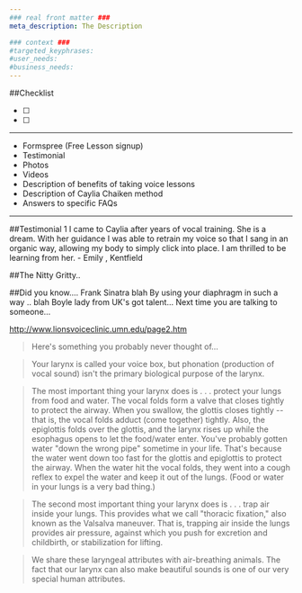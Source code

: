 ```yaml
---
### real front matter ###
meta_description: The Description

### context ###
#targeted_keyphrases:
#user_needs:
#business_needs:
---
```

##Checklist

- [ ]
- [ ]

---

- Formspree (Free Lesson signup)
- Testimonial
- Photos
- Videos
- Description of benefits of taking voice lessons
- Description of Caylia Chaiken method
- Answers to specific FAQs

---

##Testimonial 1
I came to Caylia after years of vocal training. She is  a dream. With her guidance I was able to retrain my voice so that I sang in an organic way, allowing my body to simply click into place. I am thrilled to be learning from her. - Emily , Kentfield

##The Nitty Gritty..

##Did you know....
Frank Sinatra blah
By using your diaphragm in such a way .. blah
Boyle lady from UK's got talent...
Next time you are talking to someone...

http://www.lionsvoiceclinic.umn.edu/page2.htm

> Here's something you probably never thought of…

> Your larynx is called your voice box, but phonation (production of vocal sound) isn't the primary biological purpose of the larynx.

> The most important thing your larynx does is . . .
protect your lungs from food and water. The vocal folds form a valve that closes tightly to protect the airway. When you swallow, the glottis closes tightly --that is, the vocal folds adduct (come together) tightly. Also, the epiglottis folds over the glottis, and the larynx rises up while the esophagus opens to let the food/water enter. You've probably gotten water "down the wrong pipe" sometime in your life. That's because the water went down too fast for the glottis and epiglottis to protect the airway. When the water hit the vocal folds, they went into a cough reflex to expel the water and keep it out of the lungs. (Food or water in your lungs is a very bad thing.)

> The second most important thing your larynx does is . . .
trap air inside your lungs. This provides what we call "thoracic fixation," also known as the Valsalva maneuver. That is, trapping air inside the lungs provides air pressure, against which you push for excretion and childbirth, or stabilization for lifting.

> We share these laryngeal attributes with air-breathing animals. The fact that our larynx can also make beautiful sounds is one of our very special human attributes.
>
<!---

VOICE STUDENTS
My voice students are driven and goal oriented. They are independent thinkers who have a commitment and willingness to move forward. They are courageous and bold and ready to overcome their fears of performance and expressing themselves.

 Voice Student Hobbies: Drama, Theater, Singing Shows, Songwriting

Voice Students Books & Music: Musical Theater, Popular Songs and Radio Top 40, Indie music
  --->


<!---
In your voice lesson you will be guided in learning the foundations of singing, breath control, ear training, rhythm recognition, diction, identify and expand vocal range, musical style and interpretation, performance technique, and nurturing of your own individual quality of sound and musical style.  You will experience an immediate change in how you sing and gain self-confidence as you learn to express yourself through your music!

At the beginning of your session your voice lesson will include “VOCALIZES”, vocal exercises, that help free your voice, expand your vocal range, implement breath and vocal control, maintain placement and support, and learn to open the mouth and throat to properly shape the sound of your unique voice.  After some fun, and sometimes goofy exercises, you will transfer the technique of open and relaxed singing in a song that is appropriate for your vocal range and musical taste.
As  you learn your song you start to transfer many of the vocal techniques and musicianship skills that you have learned in your exercises.  In the process of learning to sing, I will encourage you to find a personal interpretation of your song and make it your own!   

Singing is a natural extension of your speaking voice!  Learning to sing is very natural!  When you are born the first thing you do is cry. Crying is sustained sound and that is what you do when you sing!  Whether you sing for the love of it, want to become more confident in singing in public, or if you want to become a musical performer, singing is organic and a natural extension of your vocal expression.

In group sessions
students are encouraged to support and learn from their colleagues.  By observing someone else’s journey, you learn valuable skills of assessing another person’s vocal expertise, applying it to one’s own technique and “getting it” in a fun and supportive environment.  The group setting inspires quick learning and helpful guidance, along with invaluable qualities of empathy and encouragement.  

THIS IS FROM THE ADULT SINGING CLASSES PAGE http://chaikenmusic.com/www.chaikenmusic.com/ADULT_CLASSES.html

Even if you don't want to sing professionally, learning how to free your voice can have all kinds of benefits. It can help you deal with stage fright, save you from losing your voice when you speak a lot, improve the tone in your speaking and singing voice, and help you to communicate with confidence.

As a performer, Musical Director, Vocal and Acting Coach and Arranger for many Children's and Adult Musical Theater productions, I can help you learn to be more comfortable being in front of a group, performing on stage, conducting meetings or just meeting new people.

Join the fun and sing with others, share your voices and learn to have fun playing as you learn life long skills in vocal production.
-->

<!---

At the Caylia Chaiken Music Studio
Singing is taught as an extension of one’s natural speaking voice – everyone can sing!
The singer learns breath control, pitch recognition, posture, vocal placement and  performance techniques that will bring their singing to a professional level.
--->
